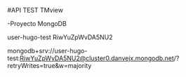 #API TEST TMview

-Proyecto
MongoDB

 user-hugo-test
 RiwYuZpWvDA5NU2

 mongodb+srv://user-hugo-test:RiwYuZpWvDA5NU2@cluster0.danvejx.mongodb.net/?retryWrites=true&w=majority
